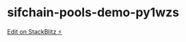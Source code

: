 # sifchain-pools-demo-py1wzs

[Edit on StackBlitz ⚡️](https://stackblitz.com/edit/sifchain-pools-demo-py1wzs)